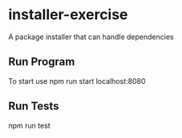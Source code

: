 # installer-exercise
A package installer that can handle dependencies

## Run Program
To start use npm run start localhost:8080

## Run Tests
npm run test